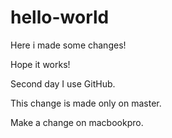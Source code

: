 # hello-world
Here i made some changes!

Hope it works!

Second day I use GitHub.

This change is made only on master.

Make a change on macbookpro.

